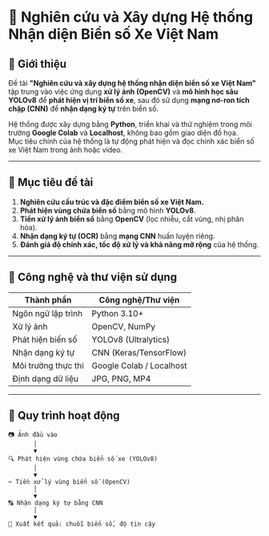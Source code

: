 # 🚗 Nghiên cứu và Xây dựng Hệ thống Nhận diện Biển số Xe Việt Nam

## 📘 Giới thiệu

Đề tài **"Nghiên cứu và xây dựng hệ thống nhận diện biển số xe Việt Nam"** tập trung vào việc ứng dụng **xử lý ảnh (OpenCV)** và **mô hình học sâu YOLOv8** để **phát hiện vị trí biển số xe**, sau đó sử dụng **mạng nơ-ron tích chập (CNN)** để **nhận dạng ký tự** trên biển số.  

Hệ thống được xây dựng bằng **Python**, triển khai và thử nghiệm trong môi trường **Google Colab** và **Localhost**, không bao gồm giao diện đồ họa.  
Mục tiêu chính của hệ thống là tự động phát hiện và đọc chính xác biển số xe Việt Nam trong ảnh hoặc video.

---

## 🎯 Mục tiêu đề tài

1. **Nghiên cứu cấu trúc và đặc điểm biển số xe Việt Nam.**  
2. **Phát hiện vùng chứa biển số** bằng mô hình **YOLOv8**.  
3. **Tiền xử lý ảnh biển số** bằng **OpenCV** (lọc nhiễu, cắt vùng, nhị phân hóa).  
4. **Nhận dạng ký tự (OCR)** bằng **mạng CNN** huấn luyện riêng.  
5. **Đánh giá độ chính xác, tốc độ xử lý và khả năng mở rộng** của hệ thống.

---

## 🧠 Công nghệ và thư viện sử dụng

| Thành phần | Công nghệ/Thư viện |
|-------------|--------------------|
| Ngôn ngữ lập trình | Python 3.10+ |
| Xử lý ảnh | OpenCV, NumPy |
| Phát hiện biển số | YOLOv8 (Ultralytics) |
| Nhận dạng ký tự | CNN (Keras/TensorFlow) |
| Môi trường thực thi | Google Colab / Localhost |
| Định dạng dữ liệu | JPG, PNG, MP4 |

---

## 🧩 Quy trình hoạt động

```text
📷 Ảnh đầu vào
       │
       ▼
🔍 Phát hiện vùng chứa biển số xe (YOLOv8)
       │
       ▼
✂️ Tiền xử lý vùng biển số (OpenCV)
       │
       ▼
🔠 Nhận dạng ký tự bằng CNN
       │
       ▼
🧾 Xuất kết quả: chuỗi biển số, độ tin cậy
